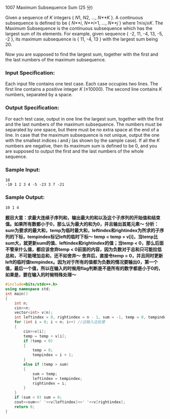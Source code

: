 1007 Maximum Subsequence Sum (25 分)

Given a sequence of *K* integers { *N*1, *N*2, ..., *N**K* }. A continuous subsequence is defined to be { *N**i*, *N**i*+1, ..., *N**j* } where 1≤*i*≤*j*≤*K*. The Maximum Subsequence is the continuous subsequence which has the largest sum of its elements. For example, given sequence { -2, 11, -4, 13, -5, -2 }, its maximum subsequence is { 11, -4, 13 } with the largest sum being 20.

Now you are supposed to find the largest sum, together with the first and the last numbers of the maximum subsequence.

### Input Specification:

Each input file contains one test case. Each case occupies two lines. The first line contains a positive integer *K* (≤10000). The second line contains *K* numbers, separated by a space.

### Output Specification:

For each test case, output in one line the largest sum, together with the first and the last numbers of the maximum subsequence. The numbers must be separated by one space, but there must be no extra space at the end of a line. In case that the maximum subsequence is not unique, output the one with the smallest indices *i* and *j* (as shown by the sample case). If all the *K* numbers are negative, then its maximum sum is defined to be 0, and you are supposed to output the first and the last numbers of the whole sequence.

### Sample Input:

```in
10
-10 1 2 3 4 -5 -23 3 7 -21
```

### Sample Output:

```out
10 1 4
```

**题目大意：求最大连续子序列和，输出最大的和以及这个子序列的开始值和结束值。如果所有数都小于0，那么认为最大的和为0，并且输出首尾元素～**
**分析：sum为要求的最大和，temp为临时最大和，leftindex和rightindex为所求的子序列的下标，tempindex标记left的临时下标～**
**temp = temp + v[i]，当temp比sum大，就更新sum的值、leftindex和rightindex的值；当temp < 0，那么后面不管来什么值，都应该舍弃temp < 0前面的内容，因为负数对于总和只可能拉低总和，不可能增加总和，还不如舍弃～**
**舍弃后，直接令temp = 0，并且同时更新left的临时值tempindex。因为对于所有的值都为负数的情况要输出0，第一个值，最后一个值，所以在输入的时候用flag判断是不是所有的数字都是小于0的，如果是，要在输入的时候特殊处理～**

```c++
#include<bits/stdc++.h>
using namespace std;
int main() 
{
    int n;
    cin>>n;
    vector<int> v(n);
    int leftindex = 0, rightindex = n - 1, sum = -1, temp = 0, tempindex = 0;
    for (int i = 0; i < n; i++) //边输入边处理
    {
        cin>>v[i];
        temp = temp + v[i];
        if (temp < 0) 
        {
            temp = 0;
            tempindex = i + 1;
        } 
        else if (temp > sum) 
        {
            sum = temp;
            leftindex = tempindex;
            rightindex = i;
        }
    }
    if (sum < 0) sum = 0;
    cout<<sum<<' '<<v[leftindex]<<' '<<v[rightindex];
    return 0;
}
```

